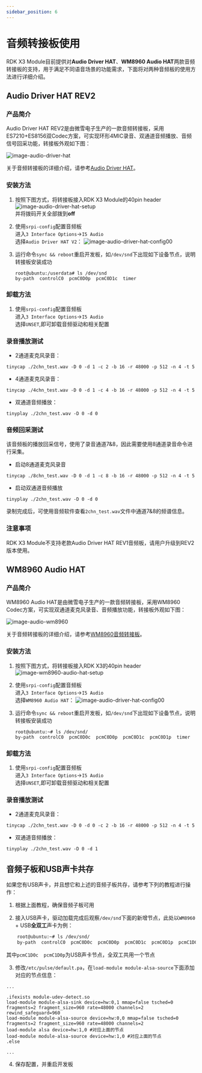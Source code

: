 ```yaml
---
sidebar_position: 6
---
```


# 音频转接板使用
RDK X3 Module目前提供对**Audio Driver HAT**、**WM8960 Audio HAT**两款音频转接板的支持，用于满足不同语音场景的功能需求，下面将对两种音频板的使用方法进行详细介绍。

## Audio Driver HAT REV2

### 产品简介

Audio Driver HAT REV2是由微雪电子生产的一款音频转接板，采用ES7210+ES8156双Codec方案，可实现环形4MIC录音、双通道音频播放、音频信号回采功能，转接板外观如下图：

![image-audio-driver-hat](./image/image-audio-driver-hat.jpg)

关于音频转接板的详细介绍，请参考[Audio Driver HAT](https://www.waveshare.net/shop/Audio-Driver-HAT.htm)。

### 安装方法

1. 按照下图方式，将转接板接入RDK X3 Module的40pin header  
![image-audio-driver-hat-setup](./image/image-audio-driver-hat-setup.jpg)  
并将拨码开关全部拨到**off**


2. 使用`srpi-config`配置音频板  
进入`3 Interface Options`->`I5 Audio`  
选择`Audio Driver HAT V2`：
![image-audio-driver-hat-config00](./image/image-audio-driver-hat-config00.png)  


3. 运行命令`sync && reboot`重启开发板，如`/dev/snd`下出现如下设备节点，说明转接板安装成功
    ```shell
    root@ubuntu:/userdata# ls /dev/snd
    by-path  controlC0  pcmC0D0p  pcmC0D1c  timer
    ```


### 卸载方法
1. 使用`srpi-config`配置音频板   
进入`3 Interface Options`->`I5 Audio`  
选择`UNSET`,即可卸载音频驱动和相关配置

### 录音播放测试

- 2通道麦克风录音：

```
tinycap ./2chn_test.wav -D 0 -d 1 -c 2 -b 16 -r 48000 -p 512 -n 4 -t 5
```

- 4通道麦克风录音：

```
tinycap ./4chn_test.wav -D 0 -d 1 -c 4 -b 16 -r 48000 -p 512 -n 4 -t 5
```

- 双通道音频播放：

```
tinyplay ./2chn_test.wav -D 0 -d 0
```

### 音频回采测试

该音频板的播放回采信号，使用了录音通道7&8，因此需要使用8通道录音命令进行采集。

- 启动8通道麦克风录音
```shell
tinycap ./8chn_test.wav -D 0 -d 1 -c 8 -b 16 -r 48000 -p 512 -n 4 -t 5
```

- 启动双通道音频播放
```
tinyplay ./2chn_test.wav -D 0 -d 0
```

录制完成后，可使用音频软件查看`2chn_test.wav`文件中通道7&8的频谱信息。

### 注意事项

RDK X3 Module不支持老款Audio Driver HAT REV1音频板，请用户升级到REV2版本使用。

## WM8960 Audio HAT

### 产品简介

WM8960 Audio HAT是由微雪电子生产的一款音频转接板，采用WM8960 Codec方案，可实现双通道麦克风录音、音频播放功能，转接板外观如下图：

![image-audio-wm8960](./image/image-audio-wm8960.jpg)

关于音频转接板的详细介绍，请参考[WM8960音频转接板](https://www.waveshare.net/wiki/WM8960_Audio_HAT)。

### 安装方法

1. 按照下图方式，将转接板接入RDK X3的40pin header  
![image-wm8960-audio-hat-setup](./image/image-wm8960-audio-hat-setup.jpg)

2. 使用`srpi-config`配置音频板  
进入`3 Interface Options`->`I5 Audio`  
选择`WM8960 Audio HAT`：
![image-audio-driver-hat-config00](./image/image-audio-driver-hat-config01.png)  

3. 运行命令`sync && reboot`重启开发板，如`/dev/snd`下出现如下设备节点，说明转接板安装成功
    ```shell
    root@ubuntu:~# ls /dev/snd/
    by-path  controlC0  pcmC0D0c  pcmC0D0p  pcmC0D1c  pcmC0D1p  timer
    ```


### 卸载方法
1. 使用`srpi-config`配置音频板   
进入`3 Interface Options`->`I5 Audio`  
选择`UNSET`,即可卸载音频驱动和相关配置

### 录音播放测试

- 2通道麦克风录音：

```
tinycap ./2chn_test.wav -D 0 -d 0 -c 2 -b 16 -r 48000 -p 512 -n 4 -t 5
```

- 双通道音频播放：

```
tinyplay ./2chn_test.wav -D 0 -d 1
```

## 音频子板和USB声卡共存

如果您有USB声卡，并且想它和上述的音频子板共存，请参考下列的教程进行操作：

1. 根据上面教程，确保音频子板可用

2. 接入USB声卡，驱动加载完成后观察`/dev/snd`下面的新增节点，此处以`WM8960` + USB**全双工**声卡为例：
```bash
    root@ubuntu:~# ls /dev/snd/
    by-path  controlC0  pcmC0D0c  pcmC0D0p  pcmC0D1c  pcmC0D1p  pcmC1D0c  pcmC1D0p  timer
```
其中`pcmC1D0c  pcmC1D0p`为USB声卡节点，全双工共用一个节点

3. 修改`/etc/pulse/default.pa`，在`load-module module-alsa-source`下面添加对应的节点信息：
```apacheconf
...

.ifexists module-udev-detect.so
load-module module-alsa-sink device=hw:0,1 mmap=false tsched=0 fragments=2 fragment_size=960 rate=48000 channels=2 rewind_safeguard=960
load-module module-alsa-source device=hw:0,0 mmap=false tsched=0 fragments=2 fragment_size=960 rate=48000 channels=2
load-module alsa device=hw:1,0 #对应上面的节点
load-module module-alsa-source device=hw:1,0 #对应上面的节点
.else

...
```

4. 保存配置，并重启开发板